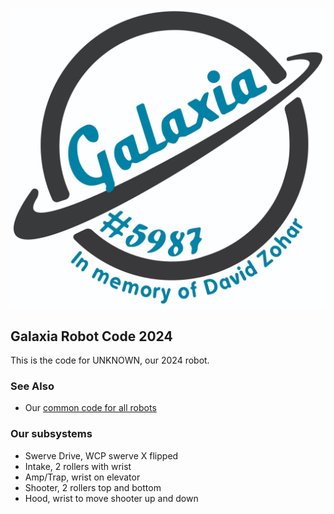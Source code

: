 ![](important-files/markdown/logo.jpg)

## Galaxia Robot Code 2024
This is the code for UNKNOWN, our 2024 robot.

### See Also
 - Our [common code for all robots](https://github.com/Galaxia5987/common)

### Our subsystems
 - Swerve Drive, WCP swerve X flipped
 - Intake, 2 rollers with wrist
 - Amp/Trap, wrist on elevator
 - Shooter, 2 rollers top and bottom
 - Hood, wrist to move shooter up and down